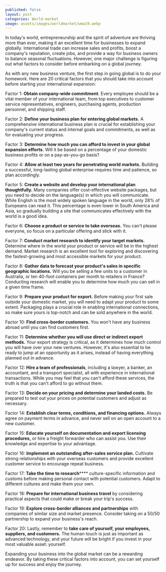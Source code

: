 ```yaml
---
published: false
layout: post
categories: World-market
image: assets/images/worldmarket/wma19.webp
---
```


In today's world, entrepreneurship and the spirit of adventure are thriving more than ever, making it an excellent time for businesses to expand globally. International trade can increase sales and profits, boost a company's reputation, create jobs, and provide a way for business owners to balance seasonal fluctuations. However, one major challenge is figuring out what factors to consider before embarking on a global journey.

As with any new business venture, the first step in going global is to do your homework. Here are 20 critical factors that you should take into account before starting your international expansion:

Factor 1: **Obtain company-wide commitment**. Every employee should be a vital member of your international team, from top executives to customer service representatives, engineers, purchasing agents, production personnel, and shipping staff.

Factor 2: **Define your business plan for entering global markets.** A comprehensive international business plan is crucial for establishing your company's current status and internal goals and commitments, as well as for evaluating your progress.

Factor 3: **Determine how much you can afford to invest in your global expansion efforts.** Will it be based on a percentage of your domestic business profits or on a pay-as-you-go basis?

Factor 4: **Allow at least two years for penetrating world markets.** Building a successful, long-lasting global enterprise requires time and patience, so plan accordingly.

Factor 5: **Create a website and develop your international plan thoughtfully.** Many companies offer cost-effective website packages, but you need to decide on the language(s) in which you will communicate. While English is the most widely spoken language in the world, only 28% of Europeans can read it. This percentage is even lower in South America and Asia, so gradually building a site that communicates effectively with the world is a good idea.

Factor 6: **Choose a product or service to take overseas.** You can't please everyone, so focus on a particular offering and stick with it.

Factor 7: **Conduct market research to identify your target markets.** Determine where in the world your product or service will be in the highest demand. Market research is an excellent tool for exploring and discovering the fastest-growing and most accessible markets for your product.

Factor 8: **Gather data to forecast your product's sales in specific geographic locations.** Will you be selling a few units to a customer in Australia, or ten 40-foot containers per month to retailers in France? Conducting research will enable you to determine how much you can sell in a given time frame.

Factor 9: **Prepare your product for export.** Before making your first sale outside your domestic market, you will need to adapt your product to some extent. Packaging plays a crucial role in enabling international connections, so make sure yours is top-notch and can be sold anywhere in the world.

Factor 10: **Find cross-border customers.** You won't have any business abroad until you can find customers first.

Factor 11: **Determine whether you will use direct or indirect export methods.** Your export strategy is critical, as it determines how much control you will have over your new ventures. However, it's also essential to be ready to jump at an opportunity as it arises, instead of having everything planned out in advance.

Factor 12: **Hire a team of professionals**, including a lawyer, a banker, an accountant, and a transport specialist, all with experience in international transactions. While you may feel that you can't afford these services, the truth is that you can't afford to go without them.

Factor 13: **Decide on your pricing and determine your landed costs.** Be prepared to test out your prices on potential customers and adjust as necessary.

Factor 14: **Establish clear terms, conditions, and financing options.** Always agree on payment terms in advance, and never sell on an open account to a new customer.

Factor 15: **Educate yourself on documentation and export licensing procedures,** or hire a freight forwarder who can assist you. Use their knowledge and expertise to your advantage.

Factor 16: **Implement an outstanding after-sales service plan.** Cultivate strong relationships with your overseas customers and provide excellent customer service to encourage repeat business.

Factor 17: **Take the time to research****** culture-specific information and customs before making personal contact with potential customers. Adapt to different cultures and make them your own.

Factor 18: **Prepare for international business travel** by considering practical aspects that could make or break your trip's success.

Factor 19: **Explore cross-border alliances and partnerships** with companies of similar size and market presence. Consider taking on a 50/50 partnership to expand your business's reach.

Factor 20: Lastly, remember to **take care of yourself, your employees, suppliers, and customers.** The human touch is just as important as advanced technology, and your future will be bright if you invest in your most valuable asset: yourself.

Expanding your business into the global market can be a rewarding endeavor. By taking these critical factors into account, you can set yourself up for success and enjoy the journey.

